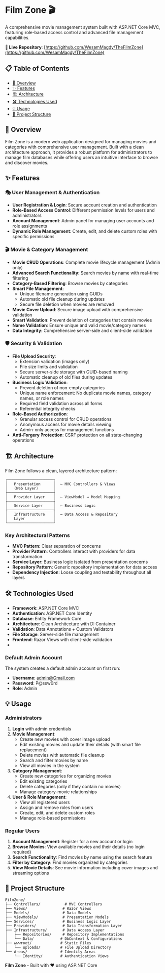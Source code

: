 # Film Zone 🎬

A comprehensive movie management system built with ASP.NET Core MVC, featuring role-based access control and advanced file management capabilities.

**🔗 Live Repository**: [https://github.com/WesamMagdy/TheFilmZone](https://github.com/WesamMagdy/TheFilmZone)

## 📋 Table of Contents

- [🎯 Overview](#-overview)
- [✨ Features](#-features)
- [🏗️ Architecture](#-architecture)
- [🛠️ Technologies Used](#-technologies-used)
- [💡 Usage](#-usage)
- [📁 Project Structure](#-project-structure)


## 🎯 Overview

Film Zone is a modern web application designed for managing movies and categories with comprehensive user management. Built with a clean architecture approach, it provides a robust platform for administrators to manage film databases while offering users an intuitive interface to browse and discover movies.

## ✨ Features

### 🎭 User Management & Authentication
- **User Registration & Login**: Secure account creation and authentication
- **Role-Based Access Control**: Different permission levels for users and administrators
- **Account Management**: Admin panel for managing user accounts and role assignments
- **Dynamic Role Management**: Create, edit, and delete custom roles with specific permissions

### 🎬 Movie & Category Management
- **Movie CRUD Operations**: Complete movie lifecycle management (Admin only)
- **Advanced Search Functionality**: Search movies by name with real-time filtering
- **Category-Based Filtering**: Browse movies by categories
- **Smart File Management**: 
  - Unique filename generation using GUIDs
  - Automatic old file cleanup during updates
  - Secure file deletion when movies are removed
- **Movie Cover Upload**: Secure image upload with comprehensive validation
- **Smart Validation**: Prevent deletion of categories that contain movies
- **Name Validation**: Ensure unique and valid movie/category names
- **Data Integrity**: Comprehensive server-side and client-side validation

### 🛡️ Security & Validation
- **File Upload Security**: 
  - Extension validation (images only)
  - File size limits and validation
  - Secure server-side storage with GUID-based naming
  - Automatic cleanup of old files during updates
- **Business Logic Validation**:
  - Prevent deletion of non-empty categories
  - Unique name enforcement: No duplicate movie names, category names, or role names
  - Required field validation across all forms
  - Referential integrity checks
- **Role-Based Authorization**: 
  - Granular access control for CRUD operations
  - Anonymous access for movie details viewing
  - Admin-only access for management functions
- **Anti-Forgery Protection**: CSRF protection on all state-changing operations

## 🏗️ Architecture

Film Zone follows a clean, layered architecture pattern:

```
┌─────────────────────┐
│   Presentation      │  ← MVC Controllers & Views
│   (Web Layer)       │
├─────────────────────┤
│   Provider Layer    │  ← ViewModel ↔ Model Mapping
├─────────────────────┤
│   Service Layer     │  ← Business Logic
├─────────────────────┤
│   Infrastructure    │  ← Data Access & Repository
│   Layer             │
└─────────────────────┘
```

### Key Architectural Patterns
- **MVC Pattern**: Clear separation of concerns
- **Provider Pattern**: Controllers interact with providers for data transformation
- **Service Layer**: Business logic isolated from presentation concerns
- **Repository Pattern**: Generic repository implementation for data access
- **Dependency Injection**: Loose coupling and testability throughout all layers

## 🛠️ Technologies Used

- **Framework**: ASP.NET Core MVC
- **Authentication**: ASP.NET Core Identity
- **Database**: Entity Framework Core
- **Architecture**: Clean Architecture with DI Container
- **Validation**: Data Annotations + Custom Validators
- **File Storage**: Server-side file management
- **Frontend**: Razor Views with client-side validation
- 
### Default Admin Account
The system creates a default admin account on first run:
- **Username**: admin@Gmail.com
- **Password**: P@ssw0rd
- **Role**: Admin

## 💡 Usage
###  Administrators
1. **Login** with admin credentials
2. **Movie Management**: 
   - Create new movies with cover image upload
   - Edit existing movies and update their details (with smart file replacement)
   - Delete movies with automatic file cleanup
   - Search and filter movies by name
   - View all movies in the system
3. **Category Management**: 
   - Create new categories for organizing movies
   - Edit existing categories
   - Delete categories (only if they contain no movies)
   - Manage category-movie relationships
4. **User & Role Management**: 
   - View all registered users
   - Assign and remove roles from users
   - Create, edit, and delete custom roles
   - Manage role-based permissions

### Regular Users
1. **Account Management**: Register for a new account or login
2. **Browse Movies**: View available movies and their details (no login required)
3. **Search Functionality**: Find movies by name using the search feature
4. **Filter by Category**: Find movies organized by categories
5. **View Movie Details**: See movie information including cover images and streaming options

## 📁 Project Structure

```
FilmZone/
├── Controllers/           # MVC Controllers
├── Views/                # Razor Views
├── Models/               # Data Models
├── ViewModels/           # Presentation Models
├── Services/             # Business Logic Layer
├── Providers/            # Data Transformation Layer
├── Infrastructure/       # Data Access Layer
│   ├── Repositories/     # Repository Implementations
│   └── Data/            # DbContext & Configurations
├── wwwroot/             # Static Files
│   └── uploads/         # File Upload Directory
└── Areas/               # Identity Areas
    └── Identity/        # Authentication Views
```
**Film Zone** - Built with ❤️ using ASP.NET Core
